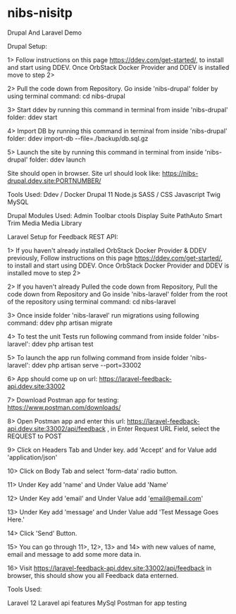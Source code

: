 # nibs-nisitp
Drupal And Laravel Demo


Drupal Setup:

1> Follow instructions on this page https://ddev.com/get-started/, to install and start using DDEV. Once OrbStack Docker Provider and DDEV is installed move to step 2>

2> Pull the code down from Repository. Go inside 'nibs-drupal' folder by using terminal command:
    cd nibs-drupal

3> Start ddev by running this command in terminal from inside 'nibs-drupal' folder:
    ddev start

4> Import DB by running this command in terminal from inside 'nibs-drupal' folder:
    ddev import-db --file=./backup/db.sql.gz

5> Launch the site by running this command in terminal from inside 'nibs-drupal' folder:
    ddev launch

Site should open in browser. Site url should look like: https://nibs-drupal.ddev.site:PORTNUMBER/



Tools Used:
Ddev / Docker
Drupal 11
Node.js
SASS / CSS
Javascript
Twig
MySQL


Drupal Modules Used:
Admin Toolbar
ctools
Display Suite
PathAuto
Smart Trim
Media
Media Library



Laravel Setup for Feedback REST API:


1> If you haven't already installed OrbStack Docker Provider & DDEV previously, Follow instructions on this page https://ddev.com/get-started/, to install and start using DDEV. Once OrbStack Docker Provider and DDEV is installed move to step 2>

2> If you haven't already Pulled  the code down from Repository, Pull the code down from Repository and  Go inside 'nibs-laravel' folder from the root of the repository using terminal command:
    cd nibs-laravel

3> Once inside folder 'nibs-laravel' run migrations using following command:
    ddev php artisan migrate

4> To test the unit Tests run following command from inside folder 'nibs-laravel':
    ddev php artisan test

5> To launch the app run follwing command from inside folder 'nibs-laravel':
    ddev php artisan serve --port=33002

6> App should come up on url: https://laravel-feedback-api.ddev.site:33002

7> Download Postman app for testing: https://www.postman.com/downloads/

8> Open Postman app and enter this url: https://laravel-feedback-api.ddev.site:33002/api/feedback , in Enter Request URL Field, select the REQUEST to POST

9> Click on Headers Tab and Under key. add 'Accept' and for Value add 'application/json'

10> Click on Body Tab and select 'form-data' radio button. 

11> Under Key add 'name' and Under Value add 'Name'

12> Under Key add 'email' and Under Value add 'email@email.com'

13> Under Key add 'message' and Under Value add 'Test Message Goes Here.'

14> Click 'Send' Button.

15> You can go through 11>, 12>, 13> and 14> with new values of name, email and message to add some more data in.

16> Visit https://laravel-feedback-api.ddev.site:33002/api/feedback in browser, this should show you all Feedback data enterned. 



Tools Used:

Laravel 12
Laravel api features
MySql
Postman for app testing